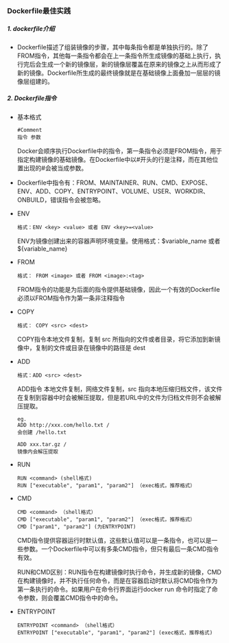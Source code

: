 ### Dockerfile最佳实践



##### 1. dockerfile介绍

- Dockerfile描述了组装镜像的步骤，其中每条指令都是单独执行的。除了FROM指令，其他每一条指令都会在上一条指令所生成镜像的基础上执行，执行完后会生成一个新的镜像层，新的镜像层覆盖在原来的镜像之上从而形成了新的镜像。Dockerfile所生成的最终镜像就是在基础镜像上面叠加一层层的镜像层组建的。

##### 2. Dockerfile指令

- 基本格式

  ```
  #Comment
  指令 参数
  ```

  Docker会顺序执行Dockerfile中的指令，第一条指令必须是FROM指令，用于指定构建镜像的基础镜像。在Dockerfile中以#开头的行是注释，而在其他位置出现的#会被当成参数。

- Dockerfile中指令有：FROM、MAINTAINER、RUN、CMD、EXPOSE、ENV、ADD、COPY、ENTRYPOINT、VOLUME、USER、WORKDIR、ONBUILD，错误指令会被忽略。

- ENV

  ```
  格式：ENV <key> <value> 或者 ENV <key>=<value>
  ```

  ENV为镜像创建出来的容器声明环境变量。使用格式：$variable_name 或者 ${variable_name}

- FROM

  ```
  格式： FROM <image> 或者 FROM <image>:<tag>
  ```

  FROM指令的功能是为后面的指令提供基础镜像，因此一个有效的Dockerfile必须以FROM指令作为第一条非注释指令

- COPY

  ```
  格式： COPY <src> <dest>
  ```

  COPY指令本地文件复制，复制 src 所指向的文件或者目录，将它添加到新镜像中，复制的文件或目录在镜像中的路径是 dest

- ADD

  ```
  格式：ADD <src> <dest>
  ```

  ADD指令 本地文件复制，网络文件复制，src 指向本地压缩归档文件，该文件在复制到容器中时会被解压提取，但是若URL中的文件为归档文件则不会被解压提取。

  ```
  eg.
  ADD http://xxx.com/hello.txt / 
  会创建 /hello.txt
  
  ADD xxx.tar.gz /
  镜像内会解压提取
  ```

- RUN

  ```
  RUN <command> (shell格式)
  RUN ["executable", "param1", "param2"] （exec格式，推荐格式）
  ```

- CMD

  ```
  CMD <command> （shell格式）
  CMD ["executable", "param1", "param2"] （exec格式，推荐格式）
  CMD ["param1", "param2"] (为ENTRYPOINT)
  ```

  CMD指令提供容器运行时默认值，这些默认值可以是一条指令，也可以是一些参数。一个Dockerfile中可以有多条CMD指令，但只有最后一条CMD指令有效。

  RUN和CMD区别：RUN指令在构建镜像时执行命令，并生成新的镜像，CMD在构建镜像时，并不执行任何命令，而是在容器启动时默认将CMD指令作为第一条执行的命令。如果用户在命令行界面运行docker run 命令时指定了命令参数，则会覆盖CMD指令中的命令。

- ENTRYPOINT

  ```
  ENTRYPOINT <command> （shell格式）
  ENTRYPOINT ["executable", "param1", "param2"] (exec格式，推荐格式)
  ```

  

